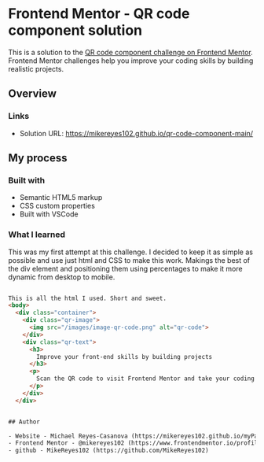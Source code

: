 # Frontend Mentor - QR code component solution

This is a solution to the [QR code component challenge on Frontend Mentor](https://www.frontendmentor.io/challenges/qr-code-component-iux_sIO_H). Frontend Mentor challenges help you improve your coding skills by building realistic projects. 


## Overview


### Links

- Solution URL: https://mikereyes102.github.io/qr-code-component-main/

## My process

### Built with

- Semantic HTML5 markup
- CSS custom properties
- Built with VSCode

### What I learned

This was my first attempt at this challenge. I decided to keep it as simple as possible and use just html and CSS to make this work. Makings the best of the div element and positioning them using percentages to make it more dynamic from desktop to mobile.



```html

This is all the html I used. Short and sweet.
<body>
  <div class="container">
    <div class="qr-image">
      <img src="/images/image-qr-code.png" alt="qr-code">
    </div>
    <div class="qr-text">
      <h3>
        Improve your front-end skills by building projects
      </h3>
      <p>
        Scan the QR code to visit Frontend Mentor and take your coding skills to the next level
      </p>
    </div>
  </div>


## Author

- Website - Michael Reyes-Casanova (https://mikereyes102.github.io/myPage/)
- Frontend Mentor - @mikereyes102 (https://www.frontendmentor.io/profile/mikereyes102)
- github - MikeReyes102 (https://github.com/MikeReyes102)

